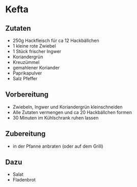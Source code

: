 # Kefta

## Zutaten 
* 250g Hackfleisch für ca 12 Hackbällchen
* 1 kleine rote Zwiebel
* 1 Stück frischer Ingwer
* Koriandergrün
* Kreuzümmel
* gemahlener Koriander
* Paprikapulver
* Salz Pfeffer


## Vorbereitung
* Zwiebeln, Ingwer und Koriandergrün kleinschneiden
* Alle Zutaten vermengen und ca 20 Hackbällchen formen
* 30 Minuten im Kühlschrank ruhen lassen

## Zubereitung
* in der Pfanne anbraten (oder auf dem Grill)

## Dazu
* Salat
* Fladenbrot
